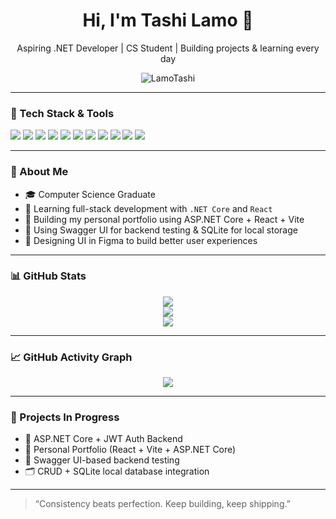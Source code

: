 <h1 align="center">Hi, I'm Tashi Lamo 👋</h1>

<p align="center">
  Aspiring .NET Developer | CS Student | Building projects & learning every day
</p>

<p align="center">
  <img src="https://komarev.com/ghpvc/?username=LamoTashi&label=Profile%20views&color=0e75b6&style=flat" alt="LamoTashi" />
</p>

---

### 🔧 Tech Stack & Tools

<p align="left">
  <!-- Backend -->
  <img src="https://img.shields.io/badge/C%23-%23239120?style=for-the-badge&logo=c-sharp&logoColor=white" />
  <img src="https://img.shields.io/badge/.NET-512BD4?style=for-the-badge&logo=dotnet&logoColor=white" />
  <img src="https://img.shields.io/badge/ASP.NET_Core-512BD4?style=for-the-badge&logo=dotnet&logoColor=white" />
  <img src="https://img.shields.io/badge/SQLite-003B57?style=for-the-badge&logo=sqlite&logoColor=white" />

  <!-- Frontend -->
  <img src="https://img.shields.io/badge/React-20232A?style=for-the-badge&logo=react&logoColor=61DAFB" />
  <img src="https://img.shields.io/badge/Tailwind_CSS-38B2AC?style=for-the-badge&logo=tailwind-css&logoColor=white" />
  <img src="https://img.shields.io/badge/Vite-646CFF?style=for-the-badge&logo=vite&logoColor=white" />

  <!-- Tools -->
  <img src="https://img.shields.io/badge/Swagger_UI-85EA2D?style=for-the-badge&logo=swagger&logoColor=black" />
  <img src="https://img.shields.io/badge/Figma-F24E1E?style=for-the-badge&logo=figma&logoColor=white" />
  <img src="https://img.shields.io/badge/Visual_Studio-5C2D91?style=for-the-badge&logo=visual%20studio&logoColor=white" />
  <img src="https://img.shields.io/badge/GitHub-%23121011.svg?style=for-the-badge&logo=github&logoColor=white" />
</p>

---

### 📌 About Me
- 🎓 Computer Science Graduate
- 🌱 Learning full-stack development with `.NET Core` and `React`
- 🚀 Building my personal portfolio using ASP.NET Core + React + Vite
- 🧠 Using Swagger UI for backend testing & SQLite for local storage
- 🎨 Designing UI in Figma to build better user experiences

---

### 📊 GitHub Stats

<p align="center">
  <img src="https://github-readme-streak-stats.herokuapp.com/?user=LamoTashi&theme=github-dark&hide_border=true" />
  <br />
  <img src="https://github-readme-stats.vercel.app/api?username=LamoTashi&show_icons=true&theme=github_dark&hide_border=true" />
  <br />
  <img src="https://github-readme-stats.vercel.app/api/top-langs/?username=LamoTashi&layout=compact&theme=github_dark&hide_border=true" />
</p>

---

### 📈 GitHub Activity Graph

<p align="center">
  <img src="https://github-readme-activity-graph.vercel.app/graph?username=LamoTashi&theme=github-compact&hide_border=true" />
</p>

---

### 🚧 Projects In Progress

- 🔐 ASP.NET Core + JWT Auth Backend
- 💼 Personal Portfolio (React + Vite + ASP.NET Core)
- 🧪 Swagger UI-based backend testing
- 🗂️ CRUD + SQLite local database integration

---

> “Consistency beats perfection. Keep building, keep shipping.”
